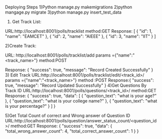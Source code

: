 Deploying Steps
1)Python manage.py makemigrations
2)python mangage.py migrate
3)python manage.py insert_test_data

1) Get Track List:

 
  URL:http://localhost:8001/polls/tracklist
  method:GET
 Response:
	[
    {
        "id": 1,
        "name": "EAMCET"
    },
    {
        "id": 2,
        "name": "AIEEE"
    },
    {
        "id": 3,
        "name": "IIT"
    }
]

2)Create Track:
 
 URL: http://localhost:8001/polls/tracklist/add
 params ={"name":"<track_name>"}
 method:POST
 
 Response:
	{
    "success": true,
    "message": "Record Created Successfully"
	}
3) Edit Track 
 URL:http://localhost:8001/polls/tracklist/edit/<track_id>/
 params ={"name":"<track_name>"}
 method :POST
 Response:{
    "success": true,
    "message": "Record Updated Successfully"
}
4)Get Questions By Track ID
 URL:http://localhost:8001/polls/questions/<track_id>/
 method:GET
 Response:
 {
    "success": true,
    "data": [
        {
            "question_text": "what is your age?"
        },
        {
            "question_text": "what is your college name?"
        },
        {
            "question_text": "what is your percentage?"
        }
    ]
}

5)Get Total Count of correct and Wrong answer of Question ID
  URL:http://localhost:8001/polls/question/answer_status_count/<question_id>/
  method:GET
  Response:
  {
    "success": true,
    "data": {
        "total_wrong_answer_count": 4,
        "total_correct_answer_count": 1
    }
}

  
 	
  